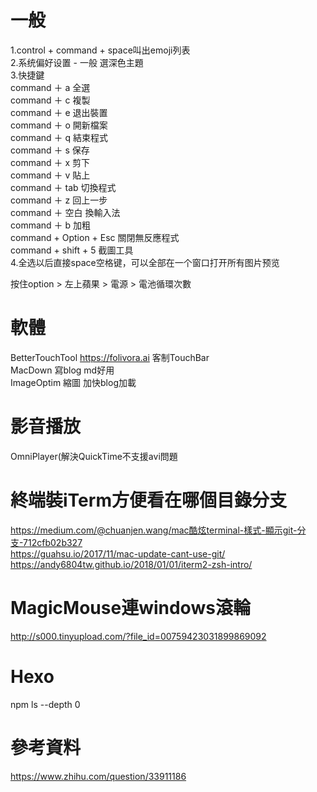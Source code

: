 # 一般
1.control + command + space叫出emoji列表  
2.系统偏好设置 - 一般 選深色主題  
3.快捷鍵  
command ＋ a 全選  
command ＋ c 複製  
command ＋ e 退出裝置  
command ＋ o 開新檔案  
command ＋ q 結束程式  
command ＋ s 保存  
command ＋ x 剪下     
command ＋ v 貼上  
command ＋ tab 切換程式   
command ＋ z 回上一步  
command ＋ 空白 換輸入法  
command ＋ b 加粗  
command + Option + Esc 關閉無反應程式  
command + shift + 5 截圖工具  
4.全选以后直接space空格键，可以全部在一个窗口打开所有图片预览  

按住option > 左上蘋果 > 電源 > 電池循環次數  

# 軟體
BetterTouchTool https://folivora.ai  客制TouchBar  
MacDown 寫blog md好用  
ImageOptim 縮圖 加快blog加載  

# 影音播放
OmniPlayer(解決QuickTime不支援avi問題  

# 終端裝iTerm方便看在哪個目錄分支   
https://medium.com/@chuanjen.wang/mac酷炫terminal-樣式-顯示git-分支-712cfb02b327  
https://guahsu.io/2017/11/mac-update-cant-use-git/  
https://andy6804tw.github.io/2018/01/01/iterm2-zsh-intro/  

# MagicMouse連windows滾輪
http://s000.tinyupload.com/?file_id=00759423031899869092  

# Hexo
npm ls --depth 0 

# 參考資料
https://www.zhihu.com/question/33911186  
